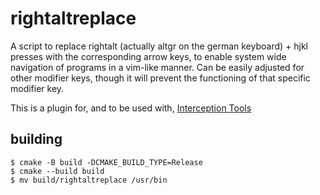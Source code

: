 # rightaltreplace

A script to replace rightalt (actually altgr on the german keyboard) + hjkl presses with the corresponding arrow keys, to enable system wide navigation of programs in a vim-like manner. Can be easily adjusted for other modifier keys, though it will prevent the functioning of that specific modifier key.

This is a plugin for, and to be used with, [Interception Tools](https://gitlab.com/interception/linux/tools)

## building

    $ cmake -B build -DCMAKE_BUILD_TYPE=Release
    $ cmake --build build
    $ mv build/rightaltreplace /usr/bin

